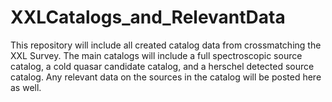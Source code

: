 # XXLCatalogs_and_RelevantData
This repository will include all created catalog data from crossmatching the XXL Survey. The main catalogs will include a full spectroscopic source catalog, a cold quasar candidate catalog, and a herschel detected source catalog. Any relevant data on the sources in the catalog will be posted here as well.
